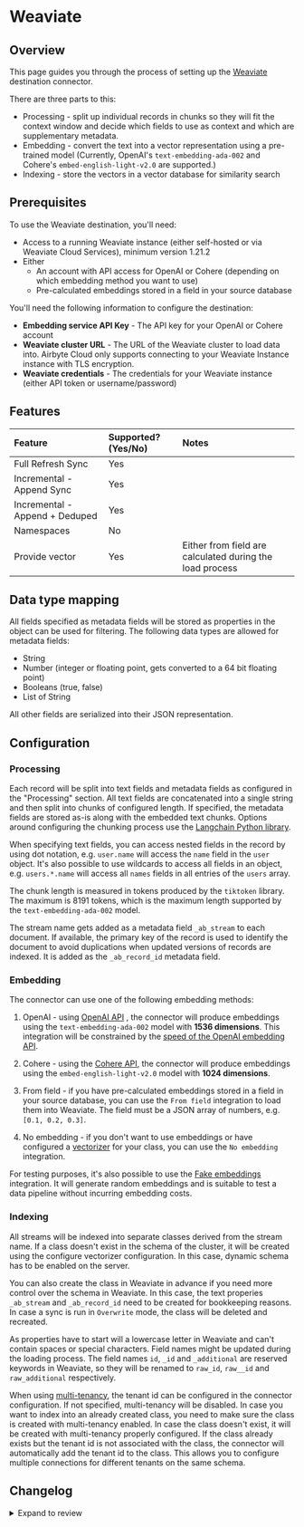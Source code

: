 # Weaviate

## Overview

This page guides you through the process of setting up the [Weaviate](https://weaviate.io/) destination connector.

There are three parts to this:

- Processing - split up individual records in chunks so they will fit the context window and decide which fields to use as context and which are supplementary metadata.
- Embedding - convert the text into a vector representation using a pre-trained model (Currently, OpenAI's `text-embedding-ada-002` and Cohere's `embed-english-light-v2.0` are supported.)
- Indexing - store the vectors in a vector database for similarity search

## Prerequisites

To use the Weaviate destination, you'll need:

- Access to a running Weaviate instance (either self-hosted or via Weaviate Cloud Services), minimum version 1.21.2
- Either
  - An account with API access for OpenAI or Cohere (depending on which embedding method you want to use)
  - Pre-calculated embeddings stored in a field in your source database

You'll need the following information to configure the destination:

- **Embedding service API Key** - The API key for your OpenAI or Cohere account
- **Weaviate cluster URL** - The URL of the Weaviate cluster to load data into. Airbyte Cloud only supports connecting to your Weaviate Instance instance with TLS encryption.
- **Weaviate credentials** - The credentials for your Weaviate instance (either API token or username/password)

## Features

| Feature                        | Supported?\(Yes/No\) | Notes                                                    |
| :----------------------------- | :------------------- | :------------------------------------------------------- |
| Full Refresh Sync              | Yes                  |                                                          |
| Incremental - Append Sync      | Yes                  |                                                          |
| Incremental - Append + Deduped | Yes                  |                                                          |
| Namespaces                     | No                   |                                                          |
| Provide vector                 | Yes                  | Either from field are calculated during the load process |

## Data type mapping

All fields specified as metadata fields will be stored as properties in the object can be used for filtering. The following data types are allowed for metadata fields:

- String
- Number (integer or floating point, gets converted to a 64 bit floating point)
- Booleans (true, false)
- List of String

All other fields are serialized into their JSON representation.

## Configuration

### Processing

Each record will be split into text fields and metadata fields as configured in the "Processing" section. All text fields are concatenated into a single string and then split into chunks of configured length. If specified, the metadata fields are stored as-is along with the embedded text chunks. Options around configuring the chunking process use the [Langchain Python library](https://python.langchain.com/docs/get_started/introduction).

When specifying text fields, you can access nested fields in the record by using dot notation, e.g. `user.name` will access the `name` field in the `user` object. It's also possible to use wildcards to access all fields in an object, e.g. `users.*.name` will access all `names` fields in all entries of the `users` array.

The chunk length is measured in tokens produced by the `tiktoken` library. The maximum is 8191 tokens, which is the maximum length supported by the `text-embedding-ada-002` model.

The stream name gets added as a metadata field `_ab_stream` to each document. If available, the primary key of the record is used to identify the document to avoid duplications when updated versions of records are indexed. It is added as the `_ab_record_id` metadata field.

### Embedding

The connector can use one of the following embedding methods:

1. OpenAI - using [OpenAI API](https://beta.openai.com/docs/api-reference/text-embedding) , the connector will produce embeddings using the `text-embedding-ada-002` model with **1536 dimensions**. This integration will be constrained by the [speed of the OpenAI embedding API](https://platform.openai.com/docs/guides/rate-limits/overview).

2. Cohere - using the [Cohere API](https://docs.cohere.com/reference/embed), the connector will produce embeddings using the `embed-english-light-v2.0` model with **1024 dimensions**.

3. From field - if you have pre-calculated embeddings stored in a field in your source database, you can use the `From field` integration to load them into Weaviate. The field must be a JSON array of numbers, e.g. `[0.1, 0.2, 0.3]`.

4. No embedding - if you don't want to use embeddings or have configured a [vectorizer](https://weaviate.io/developers/weaviate/modules/retriever-vectorizer-modules) for your class, you can use the `No embedding` integration.

For testing purposes, it's also possible to use the [Fake embeddings](https://python.langchain.com/docs/modules/data_connection/text_embedding/integrations/fake) integration. It will generate random embeddings and is suitable to test a data pipeline without incurring embedding costs.

### Indexing

All streams will be indexed into separate classes derived from the stream name.
If a class doesn't exist in the schema of the cluster, it will be created using the configure vectorizer configuration. In this case, dynamic schema has to be enabled on the server.

You can also create the class in Weaviate in advance if you need more control over the schema in Weaviate. In this case, the text properies `_ab_stream` and `_ab_record_id` need to be created for bookkeeping reasons. In case a sync is run in `Overwrite` mode, the class will be deleted and recreated.

As properties have to start will a lowercase letter in Weaviate and can't contain spaces or special characters. Field names might be updated during the loading process. The field names `id`, `_id` and `_additional` are reserved keywords in Weaviate, so they will be renamed to `raw_id`, `raw__id` and `raw_additional` respectively.

When using [multi-tenancy](https://weaviate.io/developers/weaviate/manage-data/multi-tenancy), the tenant id can be configured in the connector configuration. If not specified, multi-tenancy will be disabled. In case you want to index into an already created class, you need to make sure the class is created with multi-tenancy enabled. In case the class doesn't exist, it will be created with multi-tenancy properly configured. If the class already exists but the tenant id is not associated with the class, the connector will automatically add the tenant id to the class. This allows you to configure multiple connections for different tenants on the same schema.

## Changelog

<details>
  <summary>Expand to review</summary>

| Version | Date       | Pull Request                                               | Subject                                                                                                                                      |
| :------ | :--------- | :--------------------------------------------------------- | :------------------------------------------------------------------------------------------------------------------------------------------- |
| 0.2.26 | 2024-07-13 | [41935](https://github.com/airbytehq/airbyte/pull/41935) | Update dependencies |
| 0.2.25 | 2024-07-10 | [41504](https://github.com/airbytehq/airbyte/pull/41504) | Update dependencies |
| 0.2.24 | 2024-07-09 | [41222](https://github.com/airbytehq/airbyte/pull/41222) | Update dependencies |
| 0.2.23 | 2024-07-06 | [40943](https://github.com/airbytehq/airbyte/pull/40943) | Update dependencies |
| 0.2.22 | 2024-06-29 | [40633](https://github.com/airbytehq/airbyte/pull/40633) | Update dependencies |
| 0.2.21 | 2024-06-25 | [40274](https://github.com/airbytehq/airbyte/pull/40274) | Update dependencies |
| 0.2.20 | 2024-06-22 | [40109](https://github.com/airbytehq/airbyte/pull/40109) | Update dependencies |
| 0.2.19 | 2024-06-06 | [39212](https://github.com/airbytehq/airbyte/pull/39212) | [autopull] Upgrade base image to v1.2.2 |
| 0.2.18 | 2024-05-15 | [38272](https://github.com/airbytehq/airbyte/pull/38272) | Replace AirbyteLogger with logging.Logger |
| 0.2.17  | 2024-04-15 | [#37333](https://github.com/airbytehq/airbyte/pull/37333)  | Update CDK & pytest version to fix security vulnerabilities.                                                                                 |
| 0.2.16  | 2024-03-22 | [#35911](https://github.com/airbytehq/airbyte/pull/35911)  | Fix tests and move to Poetry                                                                                                                 |
| 0.2.15  | 2023-01-25 | [#34529](https://github.com/airbytehq/airbyte/pull/34529)  | Fix tests                                                                                                                                    |
| 0.2.14  | 2023-01-15 | [#34229](https://github.com/airbytehq/airbyte/pull/34229)  | Allow configuring tenant id                                                                                                                  |
| 0.2.13  | 2023-12-11 | [#33303](https://github.com/airbytehq/airbyte/pull/33303)  | Fix bug with embedding special tokens                                                                                                        |
| 0.2.12  | 2023-12-07 | [#33218](https://github.com/airbytehq/airbyte/pull/33218)  | Normalize metadata field names                                                                                                               |
| 0.2.11  | 2023-12-01 | [#32697](https://github.com/airbytehq/airbyte/pull/32697)  | Allow omitting raw text                                                                                                                      |
| 0.2.10  | 2023-11-16 | [#32608](https://github.com/airbytehq/airbyte/pull/32608)  | Support deleting records for CDC sources                                                                                                     |
| 0.2.9   | 2023-11-13 | [#32357](https://github.com/airbytehq/airbyte/pull/32357)  | Improve spec schema                                                                                                                          |
| 0.2.8   | 2023-11-03 | [#32134](https://github.com/airbytehq/airbyte/pull/32134)  | Improve test coverage                                                                                                                        |
| 0.2.7   | 2023-11-03 | [#32134](https://github.com/airbytehq/airbyte/pull/32134)  | Upgrade weaviate client library                                                                                                              |
| 0.2.6   | 2023-11-01 | [#32038](https://github.com/airbytehq/airbyte/pull/32038)  | Retry failed object loads                                                                                                                    |
| 0.2.5   | 2023-10-24 | [#31953](https://github.com/airbytehq/airbyte/pull/31953)  | Fix memory leak                                                                                                                              |
| 0.2.4   | 2023-10-23 | [#31563](https://github.com/airbytehq/airbyte/pull/31563)  | Add field mapping option, improve append+dedupe sync performance and remove unnecessary retry logic                                          |
| 0.2.3   | 2023-10-19 | [#31599](https://github.com/airbytehq/airbyte/pull/31599)  | Base image migration: remove Dockerfile and use the python-connector-base image                                                              |
| 0.2.2   | 2023-10-15 | [#31329](https://github.com/airbytehq/airbyte/pull/31329)  | Add OpenAI-compatible embedder option                                                                                                        |
| 0.2.1   | 2023-10-04 | [#31075](https://github.com/airbytehq/airbyte/pull/31075)  | Fix OpenAI embedder batch size and conflict field name handling                                                                              |
| 0.2.0   | 2023-09-22 | [#30151](https://github.com/airbytehq/airbyte/pull/30151)  | Add embedding capabilities, overwrite and dedup support and API key auth mode, make certified. 🚨 Breaking changes - check migrations guide. |
| 0.1.1   | 2022-02-08 | [\#22527](https://github.com/airbytehq/airbyte/pull/22527) | Multiple bug fixes: Support String based IDs, arrays of uknown type and additionalProperties of type object and array of objects             |
| 0.1.0   | 2022-12-06 | [\#20094](https://github.com/airbytehq/airbyte/pull/20094) | Add Weaviate destination                                                                                                                     |

</details>
